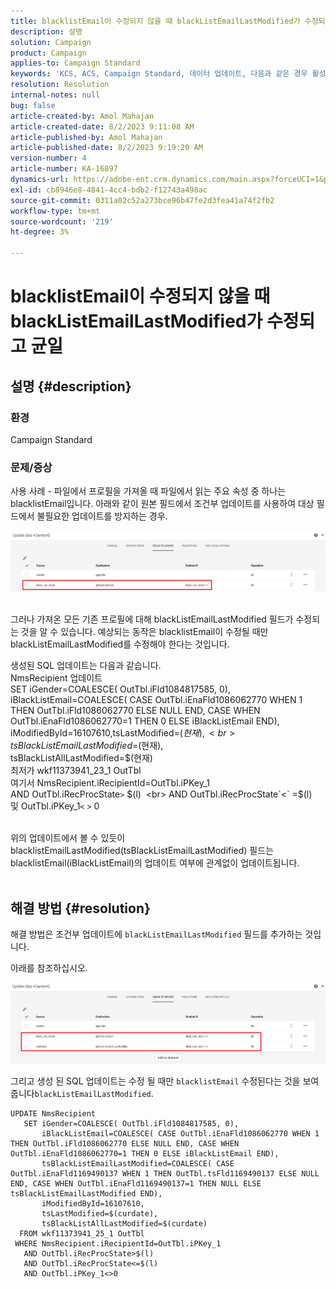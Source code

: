 ```yaml
---
title: blacklistEmail이 수정되지 않을 때 blackListEmailLastModified가 수정되고 균일
description: 설명
solution: Campaign
product: Campaign
applies-to: Campaign Standard
keywords: 'KCS, ACS, Campaign Standard, 데이터 업데이트, 다음과 같은 경우 활성화됨, blacklistEmail, blackListEmailLastModified'
resolution: Resolution
internal-notes: null
bug: false
article-created-by: Amol Mahajan
article-created-date: 8/2/2023 9:11:08 AM
article-published-by: Amol Mahajan
article-published-date: 8/2/2023 9:19:20 AM
version-number: 4
article-number: KA-16897
dynamics-url: https://adobe-ent.crm.dynamics.com/main.aspx?forceUCI=1&pagetype=entityrecord&etn=knowledgearticle&id=d2a14d7e-1431-ee11-bdf3-6045bd006b3d
exl-id: cb8946e8-4841-4cc4-bdb2-f12743a498ac
source-git-commit: 0311a02c52a273bce96b47fe2d3fea41a74f2fb2
workflow-type: tm+mt
source-wordcount: '219'
ht-degree: 3%

---
```


# blacklistEmail이 수정되지 않을 때 blackListEmailLastModified가 수정되고 균일

## 설명 {#description}


### <b>환경</b>

Campaign Standard



### <b>문제/증상</b>

사용 사례 - 파일에서 프로필을 가져올 때 파일에서 읽는 주요 속성 중 하나는 blacklistEmail입니다. 아래와 같이 원본 필드에서 조건부 업데이트를 사용하여 대상 필드에서 불필요한 업데이트를 방지하는 경우.



![](assets/___d3a14d7e-1431-ee11-bdf3-6045bd006b3d___.jpeg)


<br>그러나 가져온 모든 기존 프로필에 대해 blackListEmailLastModified 필드가 수정되는 것을 알 수 있습니다. 예상되는 동작은 blacklistEmail이 수정될 때만 blackListEmailLastModified를 수정해야 한다는 것입니다.

생성된 SQL 업데이트는 다음과 같습니다.
<br>NmsRecipient 업데이트 
<br> SET iGender=COALESCE( OutTbl.iFld1084817585, 0),
<br> iBlackListEmail=COALESCE( CASE OutTbl.iEnaFld1086062770 WHEN 1 THEN OutTbl.iFld1086062770 ELSE NULL END, CASE WHEN OutTbl.iEnaFld1086062770=1 THEN 0 ELSE iBlackListEmail END),
<br> iModifiedById=16107610,tsLastModified=$(현재),
<br> tsBlackListEmailLastModified=$(현재),
<br> tsBlackListAllLastModified=$(현재) 
<br> 최저가 wkf11373941_23_1 OutTbl 
<br> 여기서 NmsRecipient.iRecipientId=OutTbl.iPKey_1 
<br> AND OutTbl.iRecProcState`>` $(l) 
<br> AND OutTbl.iRecProcState`<` =$(l) 
<br> 및 OutTbl.iPKey_1`<` `>` 0


<br>위의 업데이트에서 볼 수 있듯이 blacklistEmailLastModified(tsBlackListEmailLastModified) 필드는 blacklistEmail(iBlackListEmail)의 업데이트 여부에 관계없이 업데이트됩니다.<br> 

## 해결 방법 {#resolution}


해결 방법은 조건부 업데이트에 `blackListEmailLastModified` 필드를 추가하는 것입니다.

아래를 참조하십시오.

![](assets/46d6b7ee-ab97-eb11-b1ac-002248093c2a.png)

그리고 생성 된 SQL 업데이트는 수정 될 때만 `blacklistEmail` 수정된다는 것을 보여줍니다`blackListEmailLastModified`.




```
UPDATE NmsRecipient 
   SET iGender=COALESCE( OutTbl.iFld1084817585, 0),
       iBlackListEmail=COALESCE( CASE OutTbl.iEnaFld1086062770 WHEN 1 THEN OutTbl.iFld1086062770 ELSE NULL END, CASE WHEN OutTbl.iEnaFld1086062770=1 THEN 0 ELSE iBlackListEmail END),
       tsBlackListEmailLastModified=COALESCE( CASE OutTbl.iEnaFld1169490137 WHEN 1 THEN OutTbl.tsFld1169490137 ELSE NULL END, CASE WHEN OutTbl.iEnaFld1169490137=1 THEN NULL ELSE tsBlackListEmailLastModified END),
       iModifiedById=16107610,
       tsLastModified=$(curdate),
       tsBlackListAllLastModified=$(curdate) 
  FROM wkf11373941_25_1 OutTbl 
 WHERE NmsRecipient.iRecipientId=OutTbl.iPKey_1 
   AND OutTbl.iRecProcState>$(l) 
   AND OutTbl.iRecProcState<=$(l) 
   AND OutTbl.iPKey_1<>0
```
